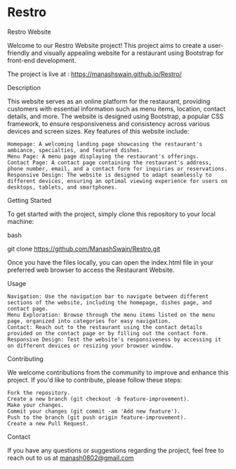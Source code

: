 # Restro

Restro Website

Welcome to our Restro Website project! This project aims to create a user-friendly and visually appealing website for a restaurant using Bootstrap for front-end development.

The project is live at : https://manashswain.github.io/Restro/

Description

This website serves as an online platform for the restaurant, providing customers with essential information such as menu items, location, contact details, and more. The website is designed using Bootstrap, a popular CSS framework, to ensure responsiveness and consistency across various devices and screen sizes. Key features of this website include:

    Homepage: A welcoming landing page showcasing the restaurant's ambiance, specialties, and featured dishes.
    Menu Page: A menu page displaying the restaurant's offerings.
    Contact Page: A contact page containing the restaurant's address, phone number, email, and a contact form for inquiries or reservations.
    Responsive Design: The website is designed to adapt seamlessly to different devices, ensuring an optimal viewing experience for users on desktops, tablets, and smartphones.



Getting Started

To get started with the project, simply clone this repository to your local machine:

bash

git clone  https://github.com/ManashSwain/Restro.git

Once you have the files locally, you can open the index.html file in your preferred web browser to access the Restaurant Website.

Usage

    Navigation: Use the navigation bar to navigate between different sections of the website, including the homepage, dishes page, and contact page.
    Menu Exploration: Browse through the menu items listed on the menu page, organized into categories for easy navigation.
    Contact: Reach out to the restaurant using the contact details provided on the contact page or by filling out the contact form.
    Responsive Design: Test the website's responsiveness by accessing it on different devices or resizing your browser window.

Contributing

We welcome contributions from the community to improve and enhance this project. If you'd like to contribute, please follow these steps:

    Fork the repository.
    Create a new branch (git checkout -b feature-improvement).
    Make your changes.
    Commit your changes (git commit -am 'Add new feature').
    Push to the branch (git push origin feature-improvement).
    Create a new Pull Request.


Contact

If you have any questions or suggestions regarding the project, feel free to reach out to us at manash0802@gmail.com

